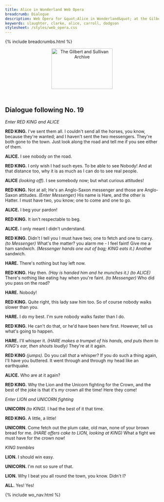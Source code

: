 ```yaml
---
title: Alice in Wonderland Web Opera
breadcrumb: Dialogue
description: Web Opera for &quot;Alice in Wonderland&quot; at the Gilbert and Sullivan Archive
keywords: slaughter, clarke, alice, carroll, dodgson
stylesheet: /styles/web_opera.css
---
```


{% include breadcrumbs.html %}
<header>
    <a href="../../index.html"><img src="https://gsarchive.net/layout/images/logo3sm.jpg" alt="The Gilbert and Sullivan Archive" width="200" height="133" border="0"></a>
    <div class=titlecard style="background-color: #ffffcc; background-image: url(../graphics/title.gif)" title="Alice in Wonderland"></div>
</header>

## Dialogue following No. 19

*Enter RED KING and ALICE*


**RED KING.** I've sent them all. I couldn't send all the horses, you know, because
they're wanted; and I haven't sent the two messengers. They're both gone to the
town. Just look along the road and tell me if you see either of them.

**ALICE.** I see nobody on the road.

**RED KING.** I only wish I had such eyes. To be able to see Nobody! And at that distance
too, why it is as much as I can do to see real people.

**ALICE** *(looking off).* I see somebody now; but what curious attitudes!

**RED KING.** Not at all; He's an Anglo-Saxon messenger and those are Anglo-Saxon
attitudes. *(Enter Messenger)* His name is Hare, and the other is Hatter. I
must have two, you know; one to come and one to go.

**ALICE.** I beg your pardon!

**RED KING.** It isn't respectable to beg.

**ALICE.** I only meant I didn't understand.

**RED KING.** Didn't I tell you I must have two; one to fetch and one to carry. *(to Messenger)*
What's the matter? you alarm me - I feel faint! Give me a ham
sandwich. *(Messenger hands one out of bag; KING eats it.)* Another sandwich.

**HARE.** There's nothing but hay left now.

**RED KING.** Hay then. *(Hay is handed him and he munches it.)* *(to ALICE)* There's nothing
like eating hay when you're faint. *(to Messenger)* Who did you pass on the road?

**HARE.** Nobody!

**RED KING.** Quite right, this lady saw him too. So of course nobody walks slower than you.

**HARE.** I do my best. I'm sure nobody walks faster than I do.

**RED KING.** He can't do that, or he'd have been here first. However, tell us what's going to happen.

**HARE.** I'll whisper it. *(HARE makes a trumpet of his hands, and puts them to KING's ear, then shouts loudly)* They're at it again.

**RED KING** *(jumps).* Do you call *that* a whisper? If you do such a thing again, I'll have
you buttered. It went through and through my head like an earthquake.

**ALICE.** Who are at it again?

**RED KING.** Why the Lion and the Unicorn fighting for the Crown, and the best of the joke
is that it's *my* crown all the time! Here they come!

*Enter LION and UNICORN fighting*

**UNICORN** *(to KING).* I had the best of it that time.

**RED KING.** A little, a little!

**UNICORN.** Come fetch out the plum cake, old man, none of your brown bread for
me. *(HARE offers cake to LION, looking at KING)* What a fight we must have
for the crown now!

*KING trembles*

**LION.** I should win easy.

**UNICORN.** I'm not so sure of that.

**LION.** Why I beat you all round the town, you know. Didn't I?

**ALL.** Yes! Yes!

{% include wo_nav.html %}
